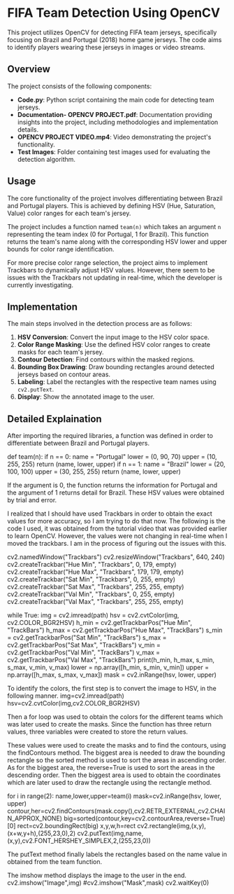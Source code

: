 # FIFA Team Detection Using OpenCV

This project utilizes OpenCV for detecting FIFA team jerseys, specifically focusing on Brazil and Portugal (2018) home game jerseys. The code aims to identify players wearing these jerseys in images or video streams.

## Overview

The project consists of the following components:

- **Code.py**: Python script containing the main code for detecting team jerseys.
- **Documentation- OPENCV PROJECT.pdf**: Documentation providing insights into the project, including methodologies and implementation details.
- **OPENCV PROJECT VIDEO.mp4**: Video demonstrating the project's functionality.
- **Test Images**: Folder containing test images used for evaluating the detection algorithm.

## Usage

The core functionality of the project involves differentiating between Brazil and Portugal players. This is achieved by defining HSV (Hue, Saturation, Value) color ranges for each team's jersey. 

The project includes a function named `team(n)` which takes an argument `n` representing the team index (0 for Portugal, 1 for Brazil). This function returns the team's name along with the corresponding HSV lower and upper bounds for color range identification.

For more precise color range selection, the project aims to implement Trackbars to dynamically adjust HSV values. However, there seem to be issues with the Trackbars not updating in real-time, which the developer is currently investigating.

## Implementation

The main steps involved in the detection process are as follows:

1. **HSV Conversion**: Convert the input image to the HSV color space.
2. **Color Range Masking**: Use the defined HSV color ranges to create masks for each team's jersey.
3. **Contour Detection**: Find contours within the masked regions.
4. **Bounding Box Drawing**: Draw bounding rectangles around detected jerseys based on contour areas.
5. **Labeling**: Label the rectangles with the respective team names using `cv2.putText`.
6. **Display**: Show the annotated image to the user.

## Detailed Explaination
After importing the required libraries, a function was defined in order to differentiate between Brazil and Portugal players.

 def team(n):
    if n == 0:
        name = "Portugal"
        lower = (0, 90, 70)
        upper = (10, 255, 255)
        return (name, lower, upper)
    if n == 1:
        name = "Brazil"
        lower = (20, 100, 100)
        upper = (30, 255, 255)
        return (name, lower, upper)

If the argument is 0, the function returns the information for Portugal and the argument of 1 returns detail for Brazil. These HSV values were obtained by trial and error.

I realized that I should have used Trackbars in order to obtain the exact values for more accuracy, so I am trying to do that now. The following is the code I used, it was obtained from the tutorial video that was provided earlier to learn OpenCV. However, the values were not changing in real-time when I moved the trackbars. I am in the process of figuring out the issues with this.

cv2.namedWindow("Trackbars")
cv2.resizeWindow("Trackbars", 640, 240)
cv2.createTrackbar("Hue Min", "Trackbars", 0, 179, empty)
cv2.createTrackbar("Hue Max", "Trackbars", 179, 179, empty)
cv2.createTrackbar("Sat Min", "Trackbars", 0, 255, empty)
cv2.createTrackbar("Sat Max", "Trackbars", 255, 255, empty)
cv2.createTrackbar("Val Min", "Trackbars", 0, 255, empty)
cv2.createTrackbar("Val Max", "Trackbars", 255, 255, empty)

while True:
    img = cv2.imread(path)
    hsv = cv2.cvtColor(img, cv2.COLOR_BGR2HSV)
    h_min = cv2.getTrackbarPos("Hue Min", "TrackBars")
    h_max = cv2.getTrackbarPos("Hue Max", "TrackBars")
    s_min = cv2.getTrackbarPos("Sat Min", "TrackBars")
    s_max = cv2.getTrackbarPos("Sat Max", "TrackBars")
    v_min = cv2.getTrackbarPos("Val Min", "TrackBars")
    v_max = cv2.getTrackbarPos("Val Max", "TrackBars")
    print(h_min, h_max, s_min, s_max, v_min, v_max)
    lower = np.array([h_min, s_min, v_min])
    upper = np.array([h_max, s_max, v_max])
    mask = cv2.inRange(hsv, lower, upper)

To identify the colors, the first step is to convert the image to HSV, in the following manner.
img=cv2.imread(path)
hsv=cv2.cvtColor(img,cv2.COLOR_BGR2HSV)

Then a for loop was used to obtain the colors for the different teams which was later used to create the masks. Since the function has three return values, three variables were created to store the return values. 

These values were used to create the masks and to find the contours, using the findContours method. The biggest area is needed to draw the bounding rectangle so the sorted method is used to sort the areas in ascending order. As for the biggest area, the reverse=True is used to sort the areas in the descending order. Then the biggest area is used to obtain the coordinates which are later used to draw the rectangle using the rectangle method. 

for i in range(2):
    name,lower,upper=team(i)
    mask=cv2.inRange(hsv, lower, upper)
    contour,her=cv2.findContours(mask.copy(),cv2.RETR_EXTERNAL,cv2.CHAIN_APPROX_NONE)
    big=sorted(contour,key=cv2.contourArea,reverse=True)[0]
    rect=cv2.boundingRect(big)
    x,y,w,h=rect
    cv2.rectangle(img,(x,y),(x+w,y+h),(255,23,0),2)
    cv2.putText(img,name, (x,y),cv2.FONT_HERSHEY_SIMPLEX,2,(255,23,0))


The putText method finally labels the rectangles based on the name value in obtained from the team function.

The imshow method displays the image to the user in the end.
cv2.imshow("Image",img)
#cv2.imshow("Mask",mask)
cv2.waitKey(0)



